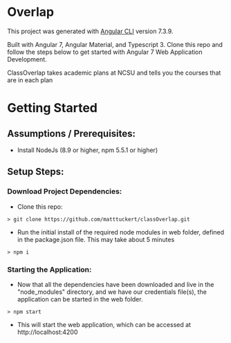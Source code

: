 # Overlap

This project was generated with [Angular CLI](https://github.com/angular/angular-cli) version 7.3.9.

Built with Angular 7, Angular Material, and Typescript 3.
Clone this repo and follow the steps below to get started with Angular 7 Web Application Development.

ClassOverlap takes academic plans at NCSU and tells you the courses that are in each plan

# Getting Started

## Assumptions / Prerequisites:
* Install NodeJs (8.9 or higher, npm 5.5.1 or higher)

## Setup Steps:

### Download Project Dependencies:
* Clone this repo:
```
> git clone https://github.com/matttuckert/classOverlap.git
```
* Run the initial install of the required node modules in web folder, defined in the package.json file.  This may take about 5 minutes

```
> npm i
```

### Starting the Application:

* Now that all the dependencies have been downloaded and live in the "node_modules" directory, and we have our credentials file(s), the application can be started in the web folder.

```
> npm start
```
* This will start the web application, which can be accessed at http://localhost:4200
